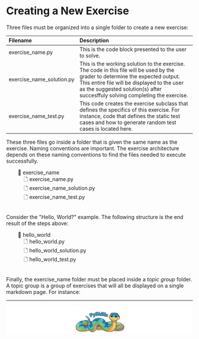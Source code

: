 # Creating a New Exercise

Three files must be organized into a single folder to create a new exercise:

| Filename | Description |
|:---------|:------------|
| exercise_name.py | This is the code block presented to the user to solve. |
| exercise_name_solution.py | This is the working solution to the exercise. The code in this file will be used by the grader to determine the expected output. This entire file will be displayed to the user as the suggested solution(s) after succesffuly solving completing the exercise.
| exercise_name_test.py | This code creates the exercise subclass that defines the specifics of this exercise. For instance, code that defines the static test cases and how to generate random test cases is located here.

These three files go inside a folder that is given the same name as the exercise. Naming conventions are important. The exercise architecture depends on these naming conventions to find the files needed to execute successfully.

&nbsp;&nbsp;&nbsp;&nbsp;&nbsp;&nbsp;&nbsp;&nbsp;📂 exercise_name<BR>
&nbsp;&nbsp;&nbsp;&nbsp;&nbsp;&nbsp;&nbsp;&nbsp;&nbsp;&nbsp;&nbsp;&nbsp;🗋 exercise_name.py<BR>
&nbsp;&nbsp;&nbsp;&nbsp;&nbsp;&nbsp;&nbsp;&nbsp;&nbsp;&nbsp;&nbsp;&nbsp;🗋 exercise_name_solution.py<BR>
&nbsp;&nbsp;&nbsp;&nbsp;&nbsp;&nbsp;&nbsp;&nbsp;&nbsp;&nbsp;&nbsp;&nbsp;🗋 exercise_name_test.py<BR>
<BR>

Consider the "Hello, World?" example. The following structure is the end result of the steps above:

&nbsp;&nbsp;&nbsp;&nbsp;&nbsp;&nbsp;&nbsp;&nbsp;📂 hello_world<BR>
&nbsp;&nbsp;&nbsp;&nbsp;&nbsp;&nbsp;&nbsp;&nbsp;&nbsp;&nbsp;&nbsp;&nbsp;🗋 hello_world.py<BR>
&nbsp;&nbsp;&nbsp;&nbsp;&nbsp;&nbsp;&nbsp;&nbsp;&nbsp;&nbsp;&nbsp;&nbsp;🗋 hello_world_solution.py<BR>
&nbsp;&nbsp;&nbsp;&nbsp;&nbsp;&nbsp;&nbsp;&nbsp;&nbsp;&nbsp;&nbsp;&nbsp;🗋 hello_world_test.py<BR>
<BR>

Finally, the exercise_name folder must be placed inside a _topic group_ folder. A topic group is a group of exercises that will all be displayed on a single markdown page. For instance:



************

[![Skillz Catalog](../../graphics/PySkillzFooter.png)](skillz-catalog)
